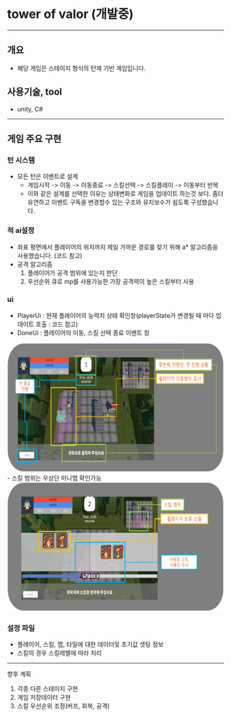 # tower of valor (개발중)
___

## 개요
 - 해당 게임은 스테이지 형식의 턴제 기반 게임입니다. 

## 사용기술, tool
- unity, C#

---

## 게임 주요 구현

### 턴 시스템
 - 모든 턴은 이벤트로 설계
   - 게임시작 -> 이동 -> 이동종료 -> 스킬선택 -> 스킬플레이 -> 이동부터 반복
   - 이와 같은 설계를 선택한 이유는 상태변화로 게임을 업데이트 하는것 보다. 좀더 유연하고 이벤트 구독을 변경할수 있는 구조와 유지보수가 쉽도록 구성했습니다.

### 적 ai설정
 - 좌표 평면에서 플레이어의 위치까지 제일 가까운 경로를 찾기 위해 a* 알고리즘을 사용했습니다. (코드 참고)
 - 공격 알고리즘
   1. 플레이어가 공격 범위에 있는지 판단
   2. 우선순위 큐로 mp를 사용가능한 가장 공격력이 높은 스킬부터 사용

### ui
 - PlayerUi : 현재 플레이어의 능력치 상태 확인창(playerState가 변경될 때 마다 업데이트 호출 : 코드 참고)
 - DoneUi : 플레이어의 이동, 스킬 선택 종료 이벤트 창
<img src="./img/ui1.png" height="300"/>
 - 스킬 범위는 우상단 미니맵 확인가능
<img src="./img/ui2.png" height="300"/>

### 설정 파일
 - 플레이어, 스킬, 맵, 타일에 대한 데이터및 초기값 셋팅 정보
 - 스킬의 경우 스킬레벨에 따라 처리

---

향후 계획
1. 각종 다른 스테이지 구현
2. 게임 저장데이터 구현
3. 스킬 우선순위 조정(버프, 회복, 공격)